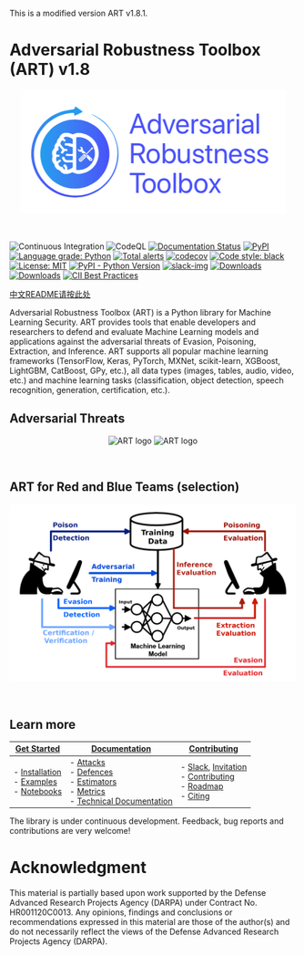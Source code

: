 This is a modified version ART v1.8.1.

# Adversarial Robustness Toolbox (ART) v1.8
<p align="center">
  <img src="docs/images/art_lfai.png?raw=true" width="467" title="ART logo">
</p>
<br />

![Continuous Integration](https://github.com/Trusted-AI/adversarial-robustness-toolbox/workflows/Continuous%20Integration/badge.svg)
![CodeQL](https://github.com/Trusted-AI/adversarial-robustness-toolbox/workflows/CodeQL/badge.svg)
[![Documentation Status](https://readthedocs.org/projects/adversarial-robustness-toolbox/badge/?version=latest)](http://adversarial-robustness-toolbox.readthedocs.io/en/latest/?badge=latest)
[![PyPI](https://badge.fury.io/py/adversarial-robustness-toolbox.svg)](https://badge.fury.io/py/adversarial-robustness-toolbox)
[![Language grade: Python](https://img.shields.io/lgtm/grade/python/g/Trusted-AI/adversarial-robustness-toolbox.svg?logo=lgtm&logoWidth=18)](https://lgtm.com/projects/g/Trusted-AI/adversarial-robustness-toolbox/context:python)
[![Total alerts](https://img.shields.io/lgtm/alerts/g/Trusted-AI/adversarial-robustness-toolbox.svg?logo=lgtm&logoWidth=18)](https://lgtm.com/projects/g/Trusted-AI/adversarial-robustness-toolbox/alerts/)
[![codecov](https://codecov.io/gh/Trusted-AI/adversarial-robustness-toolbox/branch/main/graph/badge.svg)](https://codecov.io/gh/Trusted-AI/adversarial-robustness-toolbox)
[![Code style: black](https://img.shields.io/badge/code%20style-black-000000.svg)](https://github.com/psf/black)
[![License: MIT](https://img.shields.io/badge/License-MIT-yellow.svg)](https://opensource.org/licenses/MIT)
[![PyPI - Python Version](https://img.shields.io/pypi/pyversions/adversarial-robustness-toolbox)](https://pypi.org/project/adversarial-robustness-toolbox/)
[![slack-img](https://img.shields.io/badge/chat-on%20slack-yellow.svg)](https://ibm-art.slack.com/)
[![Downloads](https://pepy.tech/badge/adversarial-robustness-toolbox)](https://pepy.tech/project/adversarial-robustness-toolbox)
[![Downloads](https://pepy.tech/badge/adversarial-robustness-toolbox/month)](https://pepy.tech/project/adversarial-robustness-toolbox)
[![CII Best Practices](https://bestpractices.coreinfrastructure.org/projects/5090/badge)](https://bestpractices.coreinfrastructure.org/projects/5090)

[中文README请按此处](README-cn.md)

Adversarial Robustness Toolbox (ART) is a Python library for Machine Learning Security. ART provides tools that enable
developers and researchers to defend and evaluate Machine Learning models and applications against the
adversarial threats of Evasion, Poisoning, Extraction, and Inference. ART supports all popular machine learning frameworks
(TensorFlow, Keras, PyTorch, MXNet, scikit-learn, XGBoost, LightGBM, CatBoost, GPy, etc.), all data types
(images, tables, audio, video, etc.) and machine learning tasks (classification, object detection, speech recognition,
generation, certification, etc.).

## Adversarial Threats

<p align="center">
  <img src="docs/images/adversarial_threats_attacker.png?raw=true" width="400" title="ART logo">
  <img src="docs/images/adversarial_threats_art.png?raw=true" width="400" title="ART logo">
</p>
<br />

## ART for Red and Blue Teams (selection)

<p align="center">
  <img src="docs/images/white_hat_blue_red.png?raw=true" width="800" title="ART Red and Blue Teams">
</p>
<br />

## Learn more

| **[Get Started][get-started]**     | **[Documentation][documentation]**     | **[Contributing][contributing]**           |
|-------------------------------------|-------------------------------|-----------------------------------|
| - [Installation][installation]<br>- [Examples](examples/README.md)<br>- [Notebooks](notebooks/README.md) | - [Attacks][attacks]<br>- [Defences][defences]<br>- [Estimators][estimators]<br>- [Metrics][metrics]<br>- [Technical Documentation](https://adversarial-robustness-toolbox.readthedocs.io) | - [Slack](https://ibm-art.slack.com), [Invitation](https://join.slack.com/t/ibm-art/shared_invite/enQtMzkyOTkyODE4NzM4LTA4NGQ1OTMxMzFmY2Q1MzE1NWI2MmEzN2FjNGNjOGVlODVkZDE0MjA1NTA4OGVkMjVkNmQ4MTY1NmMyOGM5YTg)<br>- [Contributing](CONTRIBUTING.md)<br>- [Roadmap][roadmap]<br>- [Citing][citing] |

[get-started]: https://github.com/Trusted-AI/adversarial-robustness-toolbox/wiki/Get-Started
[attacks]: https://github.com/Trusted-AI/adversarial-robustness-toolbox/wiki/ART-Attacks
[defences]: https://github.com/Trusted-AI/adversarial-robustness-toolbox/wiki/ART-Defences
[estimators]: https://github.com/Trusted-AI/adversarial-robustness-toolbox/wiki/ART-Estimators
[metrics]: https://github.com/Trusted-AI/adversarial-robustness-toolbox/wiki/ART-Metrics
[contributing]: https://github.com/Trusted-AI/adversarial-robustness-toolbox/wiki/Contributing
[documentation]: https://github.com/Trusted-AI/adversarial-robustness-toolbox/wiki/Documentation
[installation]: https://github.com/Trusted-AI/adversarial-robustness-toolbox/wiki/Get-Started#setup
[roadmap]: https://github.com/Trusted-AI/adversarial-robustness-toolbox/wiki/Roadmap
[citing]: https://github.com/Trusted-AI/adversarial-robustness-toolbox/wiki/Contributing#citing-art

The library is under continuous development. Feedback, bug reports and contributions are very welcome!

# Acknowledgment
This material is partially based upon work supported by the Defense Advanced Research Projects Agency (DARPA) under
Contract No. HR001120C0013. Any opinions, findings and conclusions or recommendations expressed in this material are
those of the author(s) and do not necessarily reflect the views of the Defense Advanced Research Projects Agency (DARPA).
